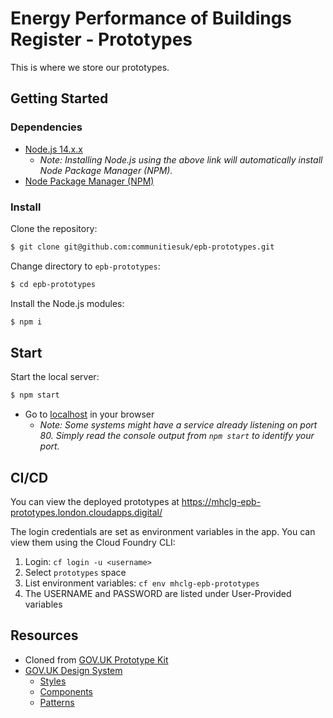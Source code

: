 # Energy Performance of Buildings Register - Prototypes

This is where we store our prototypes.

## Getting Started

### Dependencies
- [Node.js 14.x.x](https://nodejs.org)
    - _Note: Installing Node.js using the above link will automatically install Node Package Manager (NPM)._
- [Node Package Manager (NPM)](https://www.npmjs.com)

### Install

Clone the repository:

```sh
$ git clone git@github.com:communitiesuk/epb-prototypes.git
```

Change directory to `epb-prototypes`:

```bash
$ cd epb-prototypes
```

Install the Node.js modules:

```sh
$ npm i
```

## Start

Start the local server:

```sh
$ npm start
```

- Go to [localhost](https://localhost:80) in your browser
  - _Note: Some systems might have a service already listening
  on port 80. Simply read the console output from `npm start` to identify your port._

## CI/CD
You can view the deployed prototypes at https://mhclg-epb-prototypes.london.cloudapps.digital/

The login credentials are set as environment variables in the app. You can view them using the Cloud Foundry CLI:
1. Login: `cf login -u <username>`
2. Select `prototypes` space
3. List environment variables: `cf env mhclg-epb-prototypes`
4. The USERNAME and PASSWORD are listed under User-Provided variables

## Resources
- Cloned from [GOV.UK Prototype Kit](https://govuk-prototype-kit.herokuapp.com/docs)
- [GOV.UK Design System](https://design-system.service.gov.uk/get-started/)
  - [Styles](https://design-system.service.gov.uk/styles/)
  - [Components](https://design-system.service.gov.uk/components/)
  - [Patterns](https://design-system.service.gov.uk/patterns/)
